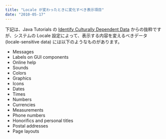```yaml
---
title: "Locale が変わったときに変化すべき表示項目"
date: "2010-05-17"
---
```


下記は、Java Tutorials の [Identify Culturally Dependent Data](http://docs.oracle.com/javase/tutorial/i18n/intro/checklist.html) からの抜粋ですが、システムの Locale 設定によって、表示する内容を変えるべきデータ (locale-sensitive data) には以下のようなものがあります。

- Messages
- Labels on GUI components
- Online help
- Sounds
- Colors
- Graphics
- Icons
- Dates
- Times
- Numbers
- Currencies
- Measurements
- Phone numbers
- Honorifics and personal titles
- Postal addresses
- Page layouts

